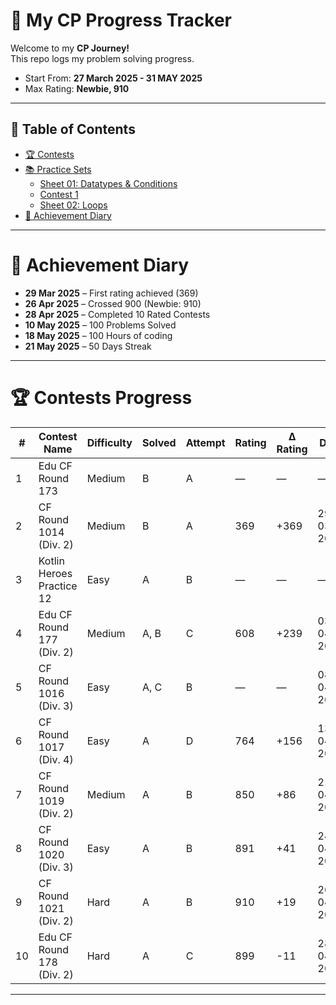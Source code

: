 # 🚀 My CP Progress Tracker

Welcome to my  **CP Journey!**  
This repo logs my problem solving progress.

- Start From: **27 March 2025 - 31 MAY 2025**
- Max Rating: **Newbie, 910**
---

## 📑 Table of Contents

- [🏆 Contests](#-contests)
- [📚 Practice Sets](#-practice-sets-1)
  - [Sheet 01: Datatypes & Conditions](#sheet-01-datatypes--conditions)
  - [Contest 1](#contest-01)
  - [Sheet 02: Loops](#sheet-02-loops)
- [🏅 Achievement Diary](#-achievement-diary)

---

# 🏅 Achievement Diary

- **29 Mar 2025** – First rating achieved (369)
- **26 Apr 2025** – Crossed 900 (Newbie: 910)
- **28 Apr 2025** – Completed 10 Rated Contests
- **10 May 2025** – 100 Problems Solved
- **18 May 2025** – 100 Hours of coding
- **21 May 2025** – 50 Days Streak
--- 


# 🏆 Contests Progress

| #   | Contest Name                        | Difficulty | Solved | Attempt | Rating | Δ Rating | Date       |
|-----|-------------------------------------|------------|--------|---------|--------|----------|------------|
| 1   | Edu CF Round 173                    | Medium     | B      | A       | —      | —        | —          |
| 2   | CF Round 1014 (Div. 2)              | Medium     | B      | A       | 369    | +369     | 29-03-2025 |
| 3   | Kotlin Heroes Practice 12           | Easy       | A      | B       | —      | —        | —          |
| 4   | Edu CF Round 177 (Div. 2)           | Medium     | A, B   | C       | 608    | +239     | 03-04-2025 |
| 5   | CF Round 1016 (Div. 3)              | Easy       | A, C   | B       | —      | —        | 08-04-2025 |
| 6   | CF Round 1017 (Div. 4)              | Easy       | A      | D       | 764    | +156     | 13-04-2025 |
| 7   | CF Round 1019 (Div. 2)              | Medium     | A      | B       | 850    | +86      | 21-04-2025 |
| 8   | CF Round 1020 (Div. 3)              | Easy       | A      | B       | 891    | +41      | 24-04-2025 |
| 9   | CF Round 1021 (Div. 2)              | Hard       | A      | B       | 910    | +19      | 26-04-2025 |
| 10  | Edu CF Round 178 (Div. 2)           | Hard       | A      | C       | 899    | -11      | 28-04-2025 |

---
